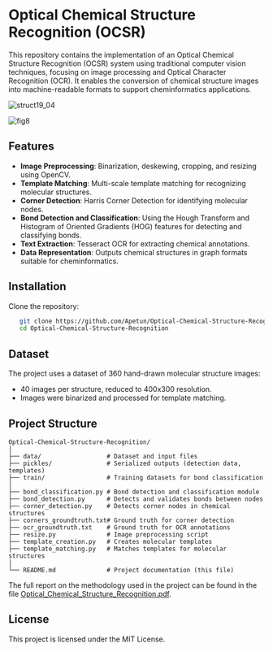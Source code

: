# Optical Chemical Structure Recognition (OCSR)

This repository contains the implementation of an Optical Chemical Structure Recognition (OCSR) system using traditional computer vision techniques, focusing on image processing and Optical Character Recognition (OCR). It enables the conversion of chemical structure images into machine-readable formats to support cheminformatics applications.


![struct19_04](https://github.com/user-attachments/assets/cb07517b-c432-4bc6-a28c-488d564961d0)


![fig8](https://github.com/user-attachments/assets/eaedea08-d5e7-48cb-80ac-c736870f3a48)


## Features

- **Image Preprocessing**: Binarization, deskewing, cropping, and resizing using OpenCV.
- **Template Matching**: Multi-scale template matching for recognizing molecular structures.
- **Corner Detection**: Harris Corner Detection for identifying molecular nodes.
- **Bond Detection and Classification**: Using the Hough Transform and Histogram of Oriented Gradients (HOG) features for detecting and classifying bonds.
- **Text Extraction**: Tesseract OCR for extracting chemical annotations.
- **Data Representation**: Outputs chemical structures in graph formats suitable for cheminformatics.

## Installation

Clone the repository:
```bash
   git clone https://github.com/Apetun/Optical-Chemical-Structure-Recognition.git
   cd Optical-Chemical-Structure-Recognition
```
## Dataset
The project uses a dataset of 360 hand-drawn molecular structure images:

- 40 images per structure, reduced to 400x300 resolution.
- Images were binarized and processed for template matching.

## Project Structure
```
Optical-Chemical-Structure-Recognition/
│
├── data/                  # Dataset and input files
├── pickles/               # Serialized outputs (detection data, templates)
├── train/                 # Training datasets for bond classification
│
├── bond_classification.py # Bond detection and classification module
├── bond_detection.py      # Detects and validates bonds between nodes
├── corner_detection.py    # Detects corner nodes in chemical structures
├── corners_groundtruth.txt# Ground truth for corner detection
├── ocr_groundtruth.txt    # Ground truth for OCR annotations
├── resize.py              # Image preprocessing script
├── template_creation.py   # Creates molecular templates
├── template_matching.py   # Matches templates for molecular structures
│
└── README.md              # Project documentation (this file)
```
The full report on the methodology used in the project can be found in the file [Optical_Chemical_Structure_Recognition.pdf](https://github.com/user-attachments/files/18053071/Optical_Chemical_Structure_Recognition.pdf).


## License
This project is licensed under the MIT License.
